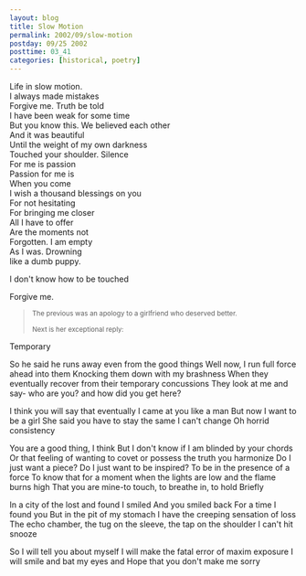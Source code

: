 ```yaml
---
layout: blog
title: Slow Motion
permalink: 2002/09/slow-motion
postday: 09/25 2002
posttime: 03_41
categories: [historical, poetry]
---
```


<p>Life in slow motion.<br />
I always made mistakes<br />
Forgive me. Truth be told<br />
I have been weak for some time<br />
But you know this. We believed each other<br />
And it was beautiful<br />
Until the weight of my own darkness<br />
Touched your shoulder. Silence<br />
For me is passion<br />
Passion for me is<br />
When you come<br />
I wish a thousand blessings on you<br />
For not hesitating<br />
For bringing me closer<br />
All I have to offer<br />
Are the moments not<br />
Forgotten. I am empty<br />
As I was. Drowning<br />
like a dumb puppy. </p>
<p>I don't know how to be touched</p>
<p>Forgive me.</p>





<blockquote><small>The previous was an apology to a girlfriend who deserved better.

Next is her exceptional reply:</small></blockquote>


Temporary

So he said he runs away even from the good things
Well now, I run full force ahead into them
Knocking them down with my brashness
When they eventually recover from their temporary
concussions
They look at me and say- who are you? and how did
you get here?

I think you will say that eventually 
I came at you like a man
But now I want to be a girl
She said you have to stay the same
I can't change
Oh horrid consistency

You are a good thing, I think
But I don't know if I am blinded by your chords
Or that feeling of wanting to covet or possess the
truth you harmonize
Do I just want a piece? Do I just want to be
inspired? 
To be in the presence of a force
To know that for a moment when the lights are low
and the flame burns
high 
That you are mine-to touch, to breathe in, to hold
Briefly

In a city of the lost and found
I smiled 
And you smiled back
For a time I found you
But in the pit of my stomach I have the creeping
sensation of loss
The echo chamber, the tug on the sleeve, the tap on
the shoulder
I can't hit snooze

So I will tell you about myself
I will make the fatal error of maxim exposure
I will smile and bat my eyes and 
Hope that you don't make me sorry
 
